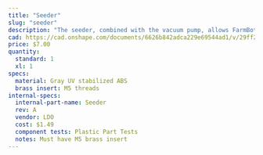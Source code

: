 ```yaml
---
title: "Seeder"
slug: "seeder"
description: "The seeder, combined with the vacuum pump, allows FarmBot to pick up seeds and deposit them precisely in the ground."
cad: https://cad.onshape.com/documents/6626b842adca229e69544ad1/v/29ff27176ad028c3b865f257/e/6af0ff8180fb28302e23637d
price: $7.00
quantity:
  standard: 1
  xl: 1
specs:
  material: Gray UV stabilized ABS
  brass insert: M5 threads
internal-specs:
  internal-part-name: Seeder
  rev: A
  vendor: LDO
  cost: $1.49
  component tests: Plastic Part Tests
  notes: Must have M5 brass insert
---
```

